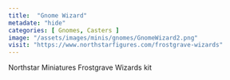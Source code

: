 ```yaml
---
title:  "Gnome Wizard"
metadate: "hide"
categories: [ Gnomes, Casters ]
image: "/assets/images/minis/gnomes/GnomeWizard2.png"
visit: "https://www.northstarfigures.com/frostgrave-wizards"
---
```

Northstar Miniatures Frostgrave Wizards kit